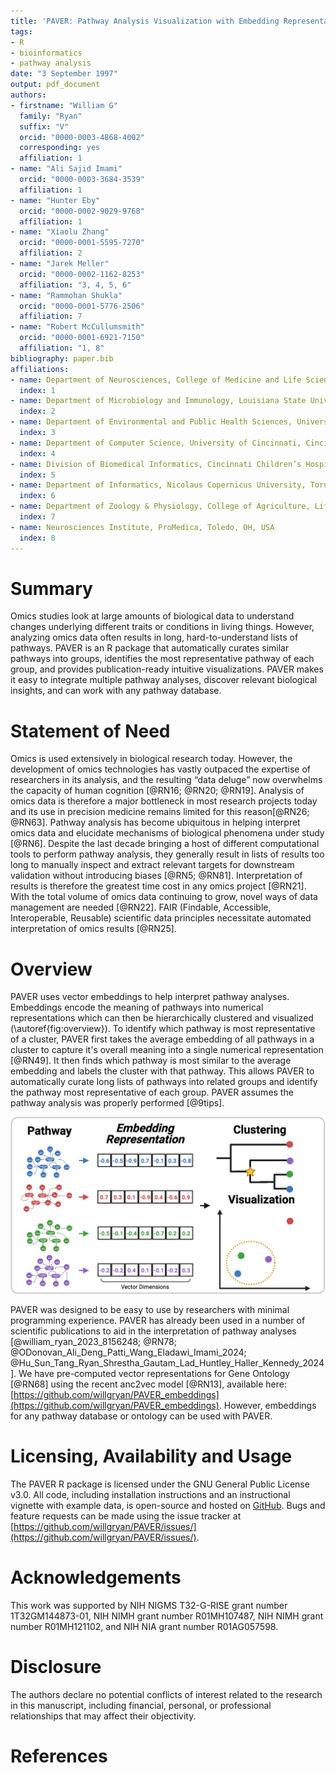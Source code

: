 ```yaml
---
title: 'PAVER: Pathway Analysis Visualization with Embedding Representations'
tags:
- R
- bioinformatics
- pathway analysis
date: "3 September 1997"
output: pdf_document
authors:
- firstname: "William G"
  family: "Ryan"
  suffix: "V"
  orcid: "0000-0003-4868-4002"
  corresponding: yes
  affiliation: 1
- name: "Ali Sajid Imami"
  orcid: "0000-0003-3684-3539"
  affiliation: 1
- name: "Hunter Eby"
  orcid: "0000-0002-9029-9768"
  affiliation: 1
- name: "Xiaolu Zhang"
  orcid: "0000-0001-5595-7270"
  affiliation: 2
- name: "Jarek Meller"
  orcid: "0000-0002-1162-8253"
  affiliation: "3, 4, 5, 6"
- name: "Rammohan Shukla"
  orcid: "0000-0001-5776-2506"
  affiliation: 7
- name: "Robert McCullumsmith"
  orcid: "0000-0001-6921-7150"
  affiliation: "1, 8"
bibliography: paper.bib
affiliations:
- name: Department of Neurosciences, College of Medicine and Life Sciences, University of Toledo, Toledo, OH, USA
  index: 1
- name: Department of Microbiology and Immunology, Louisiana State University Health Sciences Center, Shreveport, LA, USA
  index: 2
- name: Department of Environmental and Public Health Sciences, University of Cincinnati, Cincinnati, OH, USA
  index: 3
- name: Department of Computer Science, University of Cincinnati, Cincinnati, OH, USA
  index: 4
- name: Division of Biomedical Informatics, Cincinnati Children’s Hospital Medical Center, Cincinnati, OH, USA
  index: 5
- name: Department of Informatics, Nicolaus Copernicus University, Torun, Poland
  index: 6
- name: Department of Zoology & Physiology, College of Agriculture, Life Sciences and Natural Resources, University of Wyoming, Laramie, WY, USA
  index: 7
- name: Neurosciences Institute, ProMedica, Toledo, OH, USA 
  index: 8
---
```


# Summary

Omics studies look at large amounts of biological data to understand changes underlying different traits or conditions in living things. However, analyzing omics data often results in long, hard-to-understand lists of pathways. PAVER is an R package that automatically curates similar pathways into groups, identifies the most representative pathway of each group, and provides publication-ready intuitive visualizations. PAVER makes it easy to integrate multiple pathway analyses, discover relevant biological insights, and can work with any pathway database.

# Statement of Need

Omics is used extensively in biological research today. However, the development of omics technologies has vastly outpaced the expertise of researchers in its analysis, and the resulting “data deluge” now overwhelms the capacity of human cognition [@RN16; @RN20; @RN19]. Analysis of omics data is therefore a major bottleneck in most research projects today and its use in precision medicine remains limited for this reason[@RN26; @RN63]. Pathway analysis has become ubiquitous in helping interpret omics data and elucidate mechanisms of biological phenomena under study [@RN6]. Despite the last decade bringing a host of different computational tools to perform pathway analysis, they generally result in lists of results too long to manually inspect and extract relevant targets for downstream validation without introducing biases [@RN5; @RN81]. Interpretation of results is therefore the greatest time cost in any omics project [@RN21]. With the total volume of omics data continuing to grow, novel ways of data management are needed [@RN22]. FAIR (Findable, Accessible, Interoperable, Reusable) scientific data principles necessitate automated interpretation of omics results [@RN25].

# Overview

PAVER uses vector embeddings to help interpret pathway analyses. Embeddings encode the meaning of pathways into numerical representations which can then be hierarchically clustered and visualized (\autoref{fig:overview}). To identify which pathway is most representative of a cluster, PAVER first takes the average embedding of all pathways in a cluster to capture it's overall meaning into a single numerical representation [@RN49]. It then finds which pathway is most similar to the average embedding and labels the cluster with that pathway. This allows PAVER to automatically curate long lists of pathways into related groups and identify the pathway most representative of each group. PAVER assumes the pathway analysis was properly performed [@9tips].

![PAVER uses numerical representations of pathways to find functionally related clusters.\label{fig:overview}](figures/overview.png)

PAVER was designed to be easy to use by researchers with minimal programming experience. PAVER has already been used in a number of scientific publications to aid in the interpretation of pathway analyses [@william_ryan_2023_8156248; @RN78; @ODonovan_Ali_Deng_Patti_Wang_Eladawi_Imami_2024; @Hu_Sun_Tang_Ryan_Shrestha_Gautam_Lad_Huntley_Haller_Kennedy_2024]. We have pre-computed vector representations for Gene Ontology [@RN68] using the recent anc2vec model [@RN13], available here: [https://github.com/willgryan/PAVER_embeddings](https://github.com/willgryan/PAVER_embeddings). However, embeddings for any pathway database or ontology can be used with PAVER.

# Licensing, Availability and Usage

The PAVER R package is licensed under the GNU General Public License v3.0. All code, including installation instructions and an instructional vignette with example data, is open-source and hosted on [GitHub](https://github.com/willgryan/PAVER/). Bugs and feature requests can be made using the issue tracker at [https://github.com/willgryan/PAVER/issues/](https://github.com/willgryan/PAVER/issues/).

# Acknowledgements

This work was supported by NIH NIGMS T32-G-RISE grant number 1T32GM144873-01, NIH NIMH grant number R01MH107487, NIH NIMH grant number R01MH121102, and NIH NIA grant number R01AG057598.

# Disclosure

The authors declare no potential conflicts of interest related to the research in this manuscript, including financial, personal, or professional relationships that may affect their objectivity.

# References
